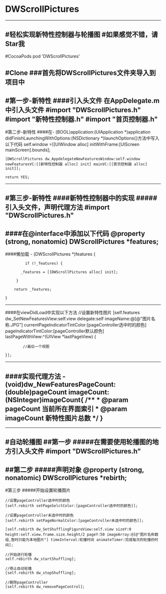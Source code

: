 # DWScrollPictures
---
#轻松实现新特性控制器与轮播图
#如果感觉不错，请Star我
---
#CocoaPods
	pod 'DWScrollPictures'

#Clone
###首先将DWScrollPictures文件夹导入到项目中
---
#第一步-新特性
####引入头文件
    在AppDelegate.m中引入头文件
    #import "DWScrollPictures.h"
	#import "新特性控制器.h"
	#import "首页控制器.h"
---
#第二步-新特性
####在- (BOOL)application:(UIApplication *)application didFinishLaunchingWithOptions:(NSDictionary *)launchOptions{}方法中写入以下代码
	 self.window =[[UIWindow alloc] initWithFrame:[UIScreen mainScreen].bounds];
    
    [DWScrollPictures dw_AppdelegateNewFeaturesWindow:self.window newFeaturesVC:[[新特性控制器 alloc] init] mainVC:[[首页控制器 alloc] init]];
	
	return YES;
---
#第三步-新特性
####新特性控制器中的实现
#####引入头文件，声明代理方法
	#import "DWScrollPictures.h"
	<DWScrollerPageCountDelegate>
---
####在@interface中添加以下代码
	@property (strong, nonatomic) DWScrollPictures *features;
---
####懒加载
	- (DWScrollPictures *)features {
    
   			 if (!_features) {
        
     	   _features = [[DWScrollPictures alloc] init];
     	   
   		 }	
   		 
    	return _features;
    
	}
---
####在viewDidLoad中实现以下方法
	//设置新特性图片
    [self.features dw_SetNewFeaturesView:self.view 	delegate:self	imageName:@[@"图片名称.JPG"] currentPageIndicatorTintColor:[pageController选中时的颜色] pageIndicatorTintColor:[pageController默认颜色] lastPageWithView:^(UIView *lastPageView) {
        
            //最后一个视图
            
    }];
---
####实现代理方法
	- (void)dw_NewFeaturesPageCount:(double)pageCount imageCount:(NSInteger)imageCount{
	/**
 	 *  @param pageCount  当前所在界面索引
 	 *  @param imageCount 新特性图片总数
 	 */
	}
---
---
#自动轮播图
##第一步
#####在需要使用轮播图的地方引入头文件
	#import "DWScrollPictures.h"
---
##第二步
#####声明对象
	@property (strong, nonatomic) DWScrollPictures *rebirth;
---
#第三步
#####开始设置轮播图片
	
	//设置pageController选中时的颜色
	[self.rebirth setPageSelctColor:[pageController选中时的颜色]];
	
	//设置pageController未选中时的颜色
	[self.rebirth setPageNormalColor:[pageController未选中时的颜色]];
	
	[self.rebirth dw_SetShufflingFigureView:self.view sizeY:0 height:self.view.frame.size.height/2 pageY:50 imageArray:@[@"图片名称数组,暂时只能为本地图片"] timeInterval:轮播时间 animateTimer:完成每次的轮播的时间];
	
	//开始进行轮播
	self.rebirth dw_startShuffling];
	
	//停止自动轮播
	[self.rebirth dw_stopShuffling];
	
	//删除pageController
	[self.rebirth dw_removePageControl];
